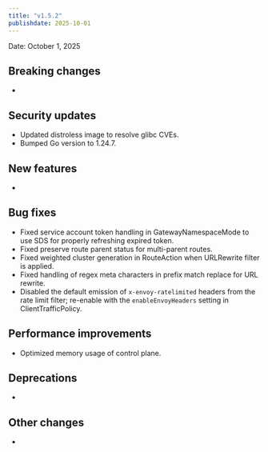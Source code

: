```yaml
---
title: "v1.5.2"
publishdate: 2025-10-01
---
```


Date: October 1, 2025

## Breaking changes
- 

## Security updates
- Updated distroless image to resolve glibc CVEs.
- Bumped Go version to 1.24.7.

## New features
- 

## Bug fixes
- Fixed service account token handling in GatewayNamespaceMode to use SDS for properly refreshing expired token.
- Fixed preserve route parent status for multi-parent routes.
- Fixed weighted cluster generation in RouteAction when URLRewrite filter is applied.
- Fixed handling of regex meta characters in prefix match replace for URL rewrite.
- Disabled the default emission of `x-envoy-ratelimited` headers from the rate limit filter; re-enable with the `enableEnvoyHeaders` setting in ClientTrafficPolicy.

## Performance improvements
- Optimized memory usage of control plane.

## Deprecations
- 

## Other changes
- 

